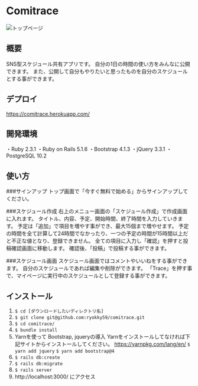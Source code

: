 # Comitrace

![トップページ](https://user-images.githubusercontent.com/42271756/46590740-a2609300-caf0-11e8-89e5-283a62d3b0d5.png)

## 概要
SNS型スケジュール共有アプリです。
自分の1日の時間の使い方をみんなに公開できます。
また、公開して自分もやりたいと思ったものを自分のスケジュールとする事ができます。

## デプロイ
https://comitrace.herokuapp.com/

## 開発環境
・Ruby 2.3.1
・Ruby on Rails 5.1.6
・Bootstrap 4.1.3
・jQuery 3.3.1
・PostgreSQL 10.2

## 使い方
###サインアップ
トップ画面で「今すぐ無料で始める」からサインアップしてください。

###スケジュール作成
右上のメニュー画面の「スケジュール作成」で作成画面に入れます。
タイトル、内容、予定、開始時間、終了時間を入力していきます。
予定は「追加」で項目を増やす事ができ、最大15個まで増やせます。
予定の時間を全て計算して24時間でなかったり、一つの予定の時間が15時間以上だと不正な値となり、登録できません。
全ての項目に入力し「確認」を押すと投稿確認画面に移動します。
確認後、「投稿」で投稿する事ができます。

###スケジュール画面
スケジュール画面ではコメントやいいねをする事ができます。
自分のスケジュールであれば編集や削除ができます。
「Trace」を押す事で、マイページに実行中のスケジュールとして登録する事ができます。

## インストール
1. `$ cd [ダウンロードしたいディレクトリ名]`
2. `$ git clone git@github.com:ryokky59/comitrace.git`
3. `$ cd comitrace/`
4. `$ bundle install`
5. Yarnを使って Bootstrap, jqueryの導入 Yarnをインストールしてなければ下記サイトからインストールしてください。
https://yarnpkg.com/lang/en/
`$ yarn add jquery`
`$ yarn add bootstrap@4`
6. `$ rails db:create`
7. `$ rails db:migrate`
8. `$ rails server`
9. http://localhost:3000/ にアクセス
